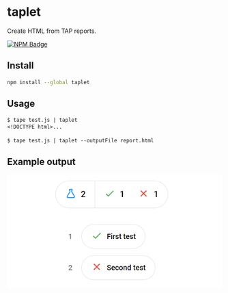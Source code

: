 # taplet

Create HTML from TAP reports.

[![NPM Badge](https://nodei.co/npm/taplet.png)](https://npmjs.com/package/taplet)

## Install

```sh
npm install --global taplet
```

## Usage

```
$ tape test.js | taplet
<!DOCTYPE html>...

$ tape test.js | taplet --outputFile report.html
```

## Example output

![Example output](media/output.png)

